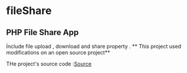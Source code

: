 # fileShare
## PHP File Share App
İnclude file upload , download and share property . 
** This project used modifications on an open source project**

THe project's source code :[Source](https://www.sourcecodester.com/php/14592/simple-online-document-sharing-system-using-phpmysqli-source-code.html)
